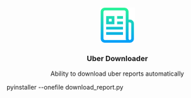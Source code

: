 
<p align="center">
  <a href="https://github.com/othneildrew/Best-README-Template">
    <img src="images/logo.png" alt="Logo" width="80" height="80">
  </a>

  <h3 align="center">Uber Downloader</h3>

  <p align="center">
    Ability to download uber reports automatically
    
  </p>
pyinstaller --onefile download_report.py
